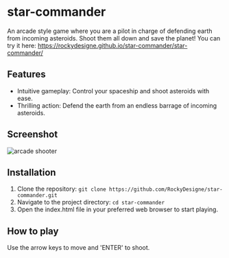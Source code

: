 # star-commander

An arcade style game where you are a pilot in charge of defending earth from incoming asteroids. Shoot them all down and save the planet!
You can try it here: https://rockydesigne.github.io/star-commander/star-commander/

## Features

- Intuitive gameplay: Control your spaceship and shoot asteroids with ease.
- Thrilling action: Defend the earth from an endless barrage of incoming asteroids.

## Screenshot

![arcade shooter](./screenshots/HanSpace_ss.png)


## Installation

1. Clone the repository: `git clone https://github.com/RockyDesigne/star-commander.git`
2. Navigate to the project directory: `cd star-commander`
3. Open the index.html file in your preferred web browser to start playing.

## How to play

Use the arrow keys to move and 'ENTER' to shoot.
